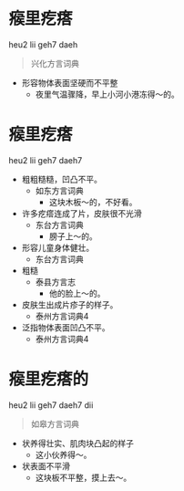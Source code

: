 # 瘊里疙瘩
heu2 lii geh7 daeh
> 兴化方言词典
- 形容物体表面坚硬而不平整
  - 夜里气温骤降，早上小河小港冻得～的。

# 瘊里疙瘩
heu2 lii geh7 daeh7
+ 粗粗糙糙，凹凸不平。
  * 如东方言词典
    - 这块木板～的，不好看。
+ 许多疙瘩连成了片，皮肤很不光滑
  * 东台方言词典
    - 膀子上～的。
+ 形容儿童身体健壮。
  * 东台方言词典
+ 粗糙
  * 泰县方言志
    - 他的脸上～的。
+ 皮肤生出成片疹子的样子。
  * 泰州方言词典4
+ 泛指物体表面凹凸不平。
  * 泰州方言词典4


# 瘊里疙瘩的
heu2 lii geh7 daeh7 dii
> 如皋方言词典
- 状养得壮实、肌肉块凸起的样子
  - 这小伙养得～。
- 状表面不平滑
  - 这块板不平整，摸上去～。
